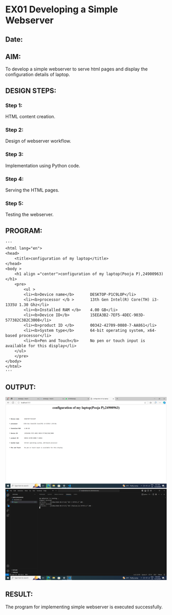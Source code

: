 # EX01 Developing a Simple Webserver
## Date:

## AIM:
To develop a simple webserver to serve html pages and display the configuration details of laptop.

## DESIGN STEPS:
### Step 1: 
HTML content creation.

### Step 2:
Design of webserver workflow.

### Step 3:
Implementation using Python code.

### Step 4:
Serving the HTML pages.

### Step 5:
Testing the webserver.

## PROGRAM:
    '''
    <html lang="en">
    <head>
        <title>configuration of my laptop</title>
    </head>
    <body >
        <h1 align ="center">configuration of my laptop(Pooja P),24900963)</h1>
        <pre>
            <ul >
            <li><b>Device name</b>       DESKTOP-P1C9LOP</li>
            <li><b>processor </b >       13th Gen Intel(R) Core(TH) i3-1335U 1.30 Ghz</li>
            <li><b>Installed RAM </b>    4.00 GB</li>
            <li><b>Device ID</b>         15EEA3B2-7EF5-4DEC-903D-577382C382C3008</li>
            <li><b>product ID </b>       00342-42709-0080-7-AA861</li>
            <li><b>System type</b>       64-bit operating system, x64-based processor</li>
            <li><b>Pen and Touch</b>     No pen or touch input is available for this display</li>
        </ul>
        </pre>
    </body>
    </html>
    '''

## OUTPUT:
![alt text](<Screenshot (6).png>)
![alt text](<Screenshot (7).png>)
## RESULT:
The program for implementing simple webserver is executed successfully.
